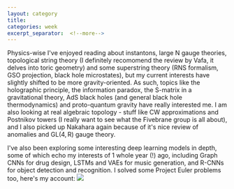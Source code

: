 ```yaml
---
layout: category
title: 
categories: week
excerpt_separator:  <!--more-->
---
```


Physics-wise I've enjoyed reading about instantons, large N gauge theories, topological string theory (I definitely recomomend the review by Vafa, it delves into toric geometry) and some superstring theory (RNS formalism, GSO projection, black hole microstates), but my current interests have slightly shifted to be more gravity-oriented. As such, topics like the holographic principle, the information paradox, the S-matrix in a gravitational theory, AdS black holes (and general black hole thermodynamics) and proto-quantum gravity have really interested me. I am also looking at real algebraic topology - stuff like CW approximations and Postnikov towers (I really want to see what the $\mathrm{Fivebrane}$ group is all about), and I also picked up Nakahara again because of it's nice review of anomalies and $\mathrm{GL(4,\mathrm R)}$ gauge theory.

I've also been exploring some interesting deep learning models in depth, some of which echo my interests of 1 whole year (!) ago, including Graph CNNs for drug design, LSTMs and VAEs for music generation, and R-CNNs for object detection and recognition. I solved some Project Euler problems too, here's my account: 
<img src="https://projecteuler.net/profile/NiharKarve.png">
